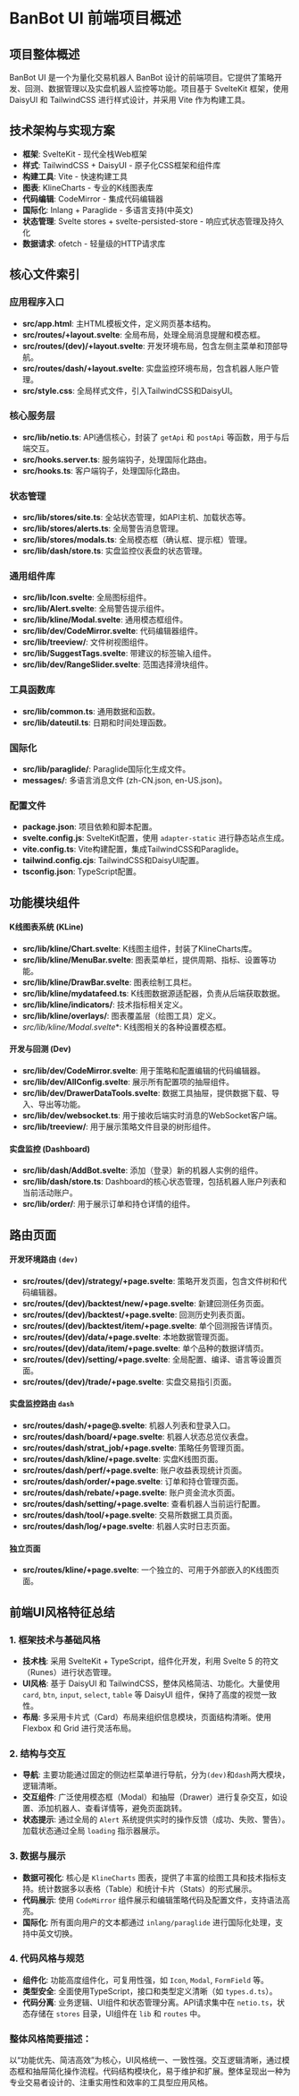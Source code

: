 # BanBot UI 前端项目概述

## 项目整体概述
BanBot UI 是一个为量化交易机器人 BanBot 设计的前端项目。它提供了策略开发、回测、数据管理以及实盘机器人监控等功能。项目基于 SvelteKit 框架，使用 DaisyUI 和 TailwindCSS 进行样式设计，并采用 Vite 作为构建工具。

## 技术架构与实现方案
- **框架**: SvelteKit - 现代全栈Web框架
- **样式**: TailwindCSS + DaisyUI - 原子化CSS框架和组件库
- **构建工具**: Vite - 快速构建工具
- **图表**: KlineCharts - 专业的K线图表库
- **代码编辑**: CodeMirror - 集成代码编辑器
- **国际化**: Inlang + Paraglide - 多语言支持(中英文)
- **状态管理**: Svelte stores + svelte-persisted-store - 响应式状态管理及持久化
- **数据请求**: ofetch - 轻量级的HTTP请求库

## 核心文件索引

### 应用程序入口
- **src/app.html**: 主HTML模板文件，定义网页基本结构。
- **src/routes/+layout.svelte**: 全局布局，处理全局消息提醒和模态框。
- **src/routes/(dev)/+layout.svelte**: 开发环境布局，包含左侧主菜单和顶部导航。
- **src/routes/dash/+layout.svelte**: 实盘监控环境布局，包含机器人账户管理。
- **src/style.css**: 全局样式文件，引入TailwindCSS和DaisyUI。

### 核心服务层
- **src/lib/netio.ts**: API通信核心，封装了 `getApi` 和 `postApi` 等函数，用于与后端交互。
- **src/hooks.server.ts**: 服务端钩子，处理国际化路由。
- **src/hooks.ts**: 客户端钩子，处理国际化路由。

### 状态管理
- **src/lib/stores/site.ts**: 全站状态管理，如API主机、加载状态等。
- **src/lib/stores/alerts.ts**: 全局警告消息管理。
- **src/lib/stores/modals.ts**: 全局模态框（确认框、提示框）管理。
- **src/lib/dash/store.ts**: 实盘监控仪表盘的状态管理。

### 通用组件库
- **src/lib/Icon.svelte**: 全局图标组件。
- **src/lib/Alert.svelte**: 全局警告提示组件。
- **src/lib/kline/Modal.svelte**: 通用模态框组件。
- **src/lib/dev/CodeMirror.svelte**: 代码编辑器组件。
- **src/lib/treeview/**: 文件树视图组件。
- **src/lib/SuggestTags.svelte**: 带建议的标签输入组件。
- **src/lib/dev/RangeSlider.svelte**: 范围选择滑块组件。

### 工具函数库
- **src/lib/common.ts**: 通用数据和函数。
- **src/lib/dateutil.ts**: 日期和时间处理函数。

### 国际化
- **src/lib/paraglide/**: Paraglide国际化生成文件。
- **messages/**: 多语言消息文件 (zh-CN.json, en-US.json)。

### 配置文件
- **package.json**: 项目依赖和脚本配置。
- **svelte.config.js**: SvelteKit配置，使用 `adapter-static` 进行静态站点生成。
- **vite.config.ts**: Vite构建配置，集成TailwindCSS和Paraglide。
- **tailwind.config.cjs**: TailwindCSS和DaisyUI配置。
- **tsconfig.json**: TypeScript配置。

## 功能模块组件

#### K线图表系统 (KLine)
- **src/lib/kline/Chart.svelte**: K线图主组件，封装了KlineCharts库。
- **src/lib/kline/MenuBar.svelte**: 图表菜单栏，提供周期、指标、设置等功能。
- **src/lib/kline/DrawBar.svelte**: 图表绘制工具栏。
- **src/lib/kline/mydatafeed.ts**: K线图数据源适配器，负责从后端获取数据。
- **src/lib/kline/indicators/**: 技术指标相关定义。
- **src/lib/kline/overlays/**: 图表覆盖层（绘图工具）定义。
- **src/lib/kline/Modal*.svelte**: K线图相关的各种设置模态框。

#### 开发与回测 (Dev)
- **src/lib/dev/CodeMirror.svelte**: 用于策略和配置编辑的代码编辑器。
- **src/lib/dev/AllConfig.svelte**: 展示所有配置项的抽屉组件。
- **src/lib/dev/DrawerDataTools.svelte**: 数据工具抽屉，提供数据下载、导入、导出等功能。
- **src/lib/dev/websocket.ts**: 用于接收后端实时消息的WebSocket客户端。
- **src/lib/treeview/**: 用于展示策略文件目录的树形组件。

#### 实盘监控 (Dashboard)
- **src/lib/dash/AddBot.svelte**: 添加（登录）新的机器人实例的组件。
- **src/lib/dash/store.ts**: Dashboard的核心状态管理，包括机器人账户列表和当前活动账户。
- **src/lib/order/**: 用于展示订单和持仓详情的组件。

## 路由页面

#### 开发环境路由 `(dev)`
- **src/routes/(dev)/strategy/+page.svelte**: 策略开发页面，包含文件树和代码编辑器。
- **src/routes/(dev)/backtest/new/+page.svelte**: 新建回测任务页面。
- **src/routes/(dev)/backtest/+page.svelte**: 回测历史列表页面。
- **src/routes/(dev)/backtest/item/+page.svelte**: 单个回测报告详情页。
- **src/routes/(dev)/data/+page.svelte**: 本地数据管理页面。
- **src/routes/(dev)/data/item/+page.svelte**: 单个品种的数据详情页。
- **src/routes/(dev)/setting/+page.svelte**: 全局配置、编译、语言等设置页面。
- **src/routes/(dev)/trade/+page.svelte**: 实盘交易指引页面。

#### 实盘监控路由 `dash`
- **src/routes/dash/+page@.svelte**: 机器人列表和登录入口。
- **src/routes/dash/board/+page.svelte**: 机器人状态总览仪表盘。
- **src/routes/dash/strat_job/+page.svelte**: 策略任务管理页面。
- **src/routes/dash/kline/+page.svelte**: 实盘K线图页面。
- **src/routes/dash/perf/+page.svelte**: 账户收益表现统计页面。
- **src/routes/dash/order/+page.svelte**: 订单和持仓管理页面。
- **src/routes/dash/rebate/+page.svelte**: 账户资金流水页面。
- **src/routes/dash/setting/+page.svelte**: 查看机器人当前运行配置。
- **src/routes/dash/tool/+page.svelte**: 交易所数据工具页面。
- **src/routes/dash/log/+page.svelte**: 机器人实时日志页面。

#### 独立页面
- **src/routes/kline/+page.svelte**: 一个独立的、可用于外部嵌入的K线图页面。

## 前端UI风格特征总结

### 1. 框架技术与基础风格
- **技术栈**: 采用 SvelteKit + TypeScript，组件化开发，利用 Svelte 5 的符文（Runes）进行状态管理。
- **UI风格**: 基于 DaisyUI 和 TailwindCSS，整体风格简洁、功能化。大量使用 `card`, `btn`, `input`, `select`, `table` 等 DaisyUI 组件，保持了高度的视觉一致性。
- **布局**: 多采用卡片式（Card）布局来组织信息模块，页面结构清晰。使用 Flexbox 和 Grid 进行灵活布局。

### 2. 结构与交互
- **导航**: 主要功能通过固定的侧边栏菜单进行导航，分为`(dev)`和`dash`两大模块，逻辑清晰。
- **交互组件**: 广泛使用模态框（Modal）和抽屉（Drawer）进行复杂交互，如设置、添加机器人、查看详情等，避免页面跳转。
- **状态提示**: 通过全局的 `Alert` 系统提供实时的操作反馈（成功、失败、警告）。加载状态通过全局 `loading` 指示器展示。

### 3. 数据与展示
- **数据可视化**: 核心是 `KlineCharts` 图表，提供了丰富的绘图工具和技术指标支持。统计数据多以表格（Table）和统计卡片（Stats）的形式展示。
- **代码展示**: 使用 `CodeMirror` 组件展示和编辑策略代码及配置文件，支持语法高亮。
- **国际化**: 所有面向用户的文本都通过 `inlang/paraglide` 进行国际化处理，支持中英文切换。

### 4. 代码风格与规范
- **组件化**: 功能高度组件化，可复用性强，如 `Icon`, `Modal`, `FormField` 等。
- **类型安全**: 全面使用TypeScript，接口和类型定义清晰（如 `types.d.ts`）。
- **代码分离**: 业务逻辑、UI组件和状态管理分离。API请求集中在 `netio.ts`，状态存储在 `stores` 目录，UI组件在 `lib` 和 `routes` 中。

### 整体风格简要描述：
以“功能优先、简洁高效”为核心，UI风格统一、一致性强。交互逻辑清晰，通过模态框和抽屉简化操作流程。代码结构模块化，易于维护和扩展。整体呈现出一种为专业交易者设计的、注重实用性和效率的工具型应用风格。
